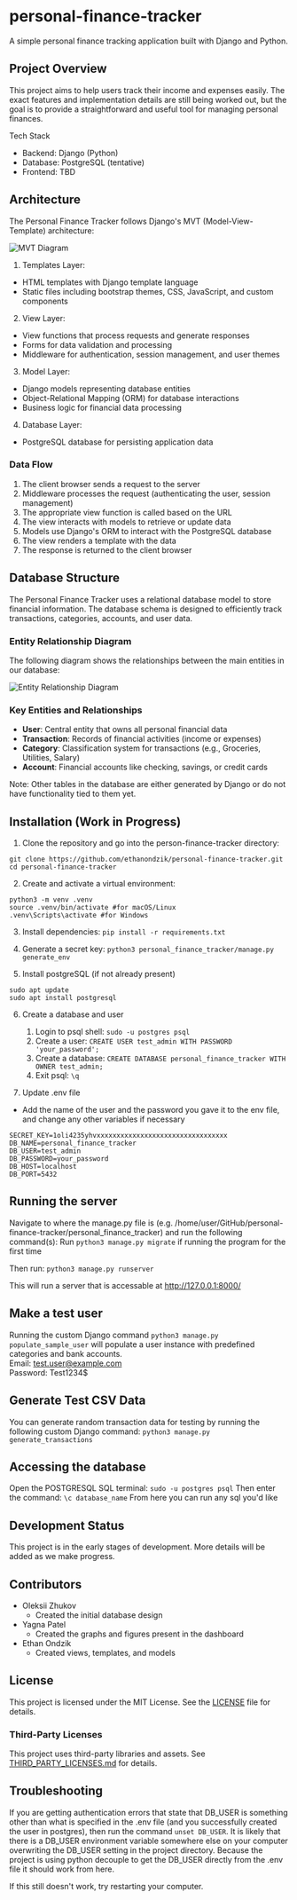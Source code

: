 # personal-finance-tracker
A simple personal finance tracking application built with Django and Python.

## Project Overview

This project aims to help users track their income and expenses easily. The exact features and implementation details are still being worked out, but the goal is to provide a straightforward and useful tool for managing personal finances.

Tech Stack
- Backend: Django (Python)
- Database: PostgreSQL (tentative)
- Frontend: TBD

## Architecture

The Personal Finance Tracker follows Django's MVT (Model-View-Template) architecture:

![MVT Diagram](figures/MVT_mermaid.png)

1. Templates Layer:
- HTML templates with Django template language
- Static files including bootstrap themes, CSS, JavaScript, and custom components
2. View Layer:
- View functions that process requests and generate responses
- Forms for data validation and processing
- Middleware for authentication, session management, and user themes
3. Model Layer:
- Django models representing database entities
- Object-Relational Mapping (ORM) for database interactions
- Business logic for financial data processing
4. Database Layer:
- PostgreSQL database for persisting application data

### Data Flow
1. The client browser sends a request to the server
2. Middleware processes the request (authenticating the user, session management)
3. The appropriate view function is called based on the URL
4. The view interacts with models to retrieve or update data
5. Models use Django's ORM to interact with the PostgreSQL database
6. The view renders a template with the data
7. The response is returned to the client browser

## Database Structure

The Personal Finance Tracker uses a relational database model to store financial information. The database schema is designed to efficiently track transactions, categories, accounts, and user data.

### Entity Relationship Diagram

The following diagram shows the relationships between the main entities in our database:

![Entity Relationship Diagram](figures/current_erd.png)

### Key Entities and Relationships

- **User**: Central entity that owns all personal financial data
- **Transaction**: Records of financial activities (income or expenses)
- **Category**: Classification system for transactions (e.g., Groceries, Utilities, Salary)
- **Account**: Financial accounts like checking, savings, or credit cards

Note: Other tables in the database are either generated by Django or do not have functionality tied to them yet.

## Installation (Work in Progress)
1. Clone the repository and go into the person-finance-tracker directory:
```
git clone https://github.com/ethanondzik/personal-finance-tracker.git
cd personal-finance-tracker
```

2. Create and activate a virtual environment:
```
python3 -m venv .venv
source .venv/bin/activate #for macOS/Linux
.venv\Scripts\activate #for Windows
```

3. Install dependencies:
`pip install -r requirements.txt`

4. Generate a secret key:
`python3 personal_finance_tracker/manage.py generate_env`

5. Install postgreSQL (if not already present)
```
sudo apt update
sudo apt install postgresql
```

6. Create a database and user
    1. Login to psql shell: `sudo -u postgres psql`
    2. Create a user: `CREATE USER test_admin WITH PASSWORD 'your_password';`
    3. Create a database: `CREATE DATABASE personal_finance_tracker WITH OWNER test_admin;`
    4. Exit psql: `\q`


7. Update .env file
- Add the name of the user and the password you gave it to the env file, and change any other variables if necessary
```
SECRET_KEY=1oli4235yhvxxxxxxxxxxxxxxxxxxxxxxxxxxxxxxxxx
DB_NAME=personal_finance_tracker
DB_USER=test_admin
DB_PASSWORD=your_password
DB_HOST=localhost
DB_PORT=5432
```


## Running the server
Navigate to where the manage.py file is (e.g. /home/user/GitHub/personal-finance-tracker/personal_finance_tracker) and run the following command(s):
Run `python3 manage.py migrate` if running the program for the first time

Then run: `python3 manage.py runserver`

This will run a server that is accessable at http://127.0.0.1:8000/

## Make a test user
Running the custom Django command `python3 manage.py populate_sample_user` will populate a user instance with predefined categories and bank accounts.  
Email: test.user@example.com  
Password: Test1234$

## Generate Test CSV Data
You can generate random transaction data for testing by running the following custom Django command:
`python3 manage.py generate_transactions`

## Accessing the database
Open the POSTGRESQL SQL terminal: `sudo -u postgres psql`
Then enter the command: `\c database_name`
From here you can run any sql you'd like

## Development Status
This project is in the early stages of development. More details will be added as we make progress. 

## Contributors
- Oleksii Zhukov
    - Created the initial database design
- Yagna Patel
    - Created the graphs and figures present in the dashboard
- Ethan Ondzik
    - Created views, templates, and models
    
## License
This project is licensed under the MIT License. See the [LICENSE](LICENSE) file for details.

### Third-Party Licenses
This project uses third-party libraries and assets. See [THIRD_PARTY_LICENSES.md](THIRD_PARTY_LICENSES.md) for details.


## Troubleshooting
If you are getting authentication errors that state that DB_USER is something other than what is specified in the .env file (and you successfully created the user in postgres), then run the command `unset DB_USER`. It is likely that there is a DB_USER environment variable somewhere else on your computer overwriting the DB_USER setting in the project directory. Because the project is using python decouple to get the DB_USER directly from the .env file it should work from here.

If this still doesn't work, try restarting your computer.

